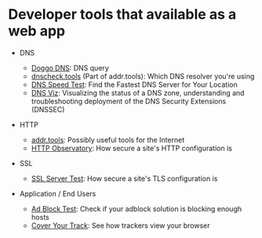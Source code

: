 # Developer tools that available as a web app

- DNS

  - [Doggo DNS](https://doggo.mrkaran.dev/): DNS query
  - [dnscheck.tools](https://www.dnscheck.tools/) (Part of addr.tools): Which DNS resolver you're using
  - [DNS Speed Test](https://dnsspeedtest.online/): Find the Fastest DNS Server for Your Location
  - [DNS Viz](https://dnsviz.net/): Visualizing the status of a DNS zone, understanding and troubleshooting deployment of the DNS Security Extensions (DNSSEC)

- HTTP

  - [addr.tools](https://www.addr.tools/): Possibly useful tools for the Internet
  - [HTTP Observatory](https://developer.mozilla.org/en-US/observatory): How secure a site's HTTP configuration is

- SSL

  - [SSL Server Test](https://www.ssllabs.com/ssltest/): How secure a site's TLS configuration is

- Application / End Users

  - [Ad Block Test](https://d3ward.github.io/toolz/adblock): Check if your adblock solution is blocking enough hosts
  - [Cover Your Track](https://coveryourtracks.eff.org/): See how trackers view your browser
